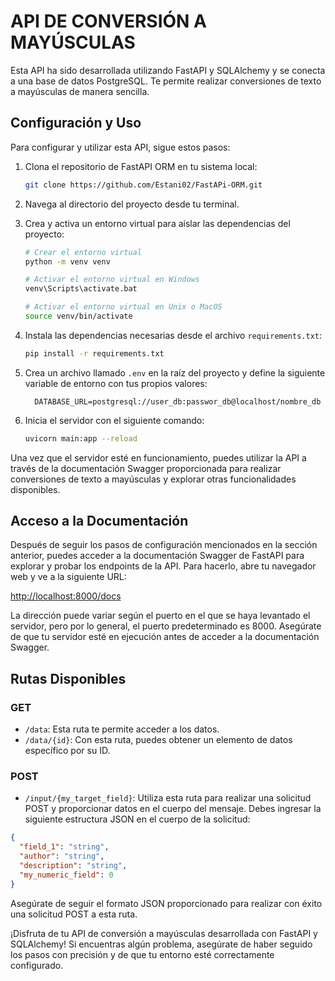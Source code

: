 # API DE CONVERSIÓN A MAYÚSCULAS

Esta API ha sido desarrollada utilizando FastAPI y SQLAlchemy y se conecta a una base de datos PostgreSQL. Te permite realizar conversiones de texto a mayúsculas de manera sencilla.

## Configuración y Uso

Para configurar y utilizar esta API, sigue estos pasos:

1. Clona el repositorio de FastAPI ORM en tu sistema local:

   ```bash
   git clone https://github.com/Estani02/FastAPi-ORM.git
   ```

2. Navega al directorio del proyecto desde tu terminal.

3. Crea y activa un entorno virtual para aislar las dependencias del proyecto:

   ```bash
   # Crear el entorno virtual
   python -m venv venv

   # Activar el entorno virtual en Windows
   venv\Scripts\activate.bat

   # Activar el entorno virtual en Unix o MacOS
   source venv/bin/activate
   ```

4. Instala las dependencias necesarias desde el archivo `requirements.txt`:

   ```bash
   pip install -r requirements.txt
   ```

5. Crea un archivo llamado `.env` en la raíz del proyecto y define la siguiente variable de entorno con tus propios valores:

    ```plaintext
      DATABASE_URL=postgresql://user_db:passwor_db@localhost/nombre_db
    ```

6. Inicia el servidor con el siguiente comando:

   ```bash
   uvicorn main:app --reload
   ```

Una vez que el servidor esté en funcionamiento, puedes utilizar la API a través de la documentación Swagger proporcionada para realizar conversiones de texto a mayúsculas y explorar otras funcionalidades disponibles.

## Acceso a la Documentación

Después de seguir los pasos de configuración mencionados en la sección anterior, puedes acceder a la documentación Swagger de FastAPI para explorar y probar los endpoints de la API. Para hacerlo, abre tu navegador web y ve a la siguiente URL:

[http://localhost:8000/docs](http://localhost:8000/docs)

La dirección puede variar según el puerto en el que se haya levantado el servidor, pero por lo general, el puerto predeterminado es 8000. Asegúrate de que tu servidor esté en ejecución antes de acceder a la documentación Swagger.

## Rutas Disponibles

### GET

- `/data`: Esta ruta te permite acceder a los datos.
- `/data/{id}`: Con esta ruta, puedes obtener un elemento de datos específico por su ID.

### POST

- `/input/{my_target_field}`: Utiliza esta ruta para realizar una solicitud POST y proporcionar datos en el cuerpo del mensaje. Debes ingresar la siguiente estructura JSON en el cuerpo de la solicitud:

```json
{
  "field_1": "string",
  "author": "string",
  "description": "string",
  "my_numeric_field": 0
}
```

Asegúrate de seguir el formato JSON proporcionado para realizar con éxito una solicitud POST a esta ruta.

¡Disfruta de tu API de conversión a mayúsculas desarrollada con FastAPI y SQLAlchemy! Si encuentras algún problema, asegúrate de haber seguido los pasos con precisión y de que tu entorno esté correctamente configurado.